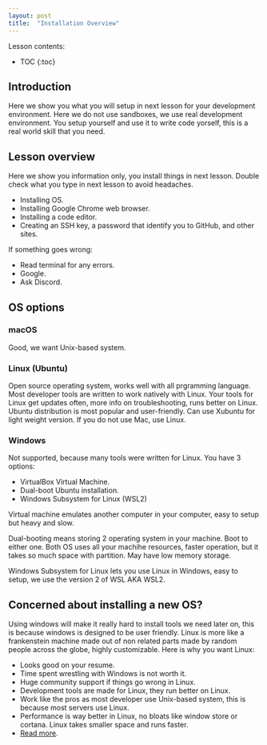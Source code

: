 ```yaml
---
layout: post
title:  "Installation Overview"
---
```


Lesson contents:

* TOC
{:toc}

## Introduction

Here we show you what you will setup in next lesson for your development environment. Here we do not use sandboxes, we use real development environment. You setup yourself and use it to write code yorself, this is a real world skill that you need.

## Lesson overview

Here we show you information only, you install things in next lesson. Double check what you type in next lesson to avoid headaches.

- Installing OS.
- Installing Google Chrome web browser.
- Installing a code editor.
- Creating an SSH key, a password that identify you to GitHub, and other sites.

If something goes wrong:

- Read terminal for any errors.
- Google.
- Ask Discord.

## OS options

### macOS

Good, we want Unix-based system.

### Linux (Ubuntu)

Open source operating system, works well with all prgramming language. Most developer tools are written to work natively with Linux. Your tools for Linux get updates often, more info on troubleshooting, runs better on Linux. Ubuntu distribution is most popular and user-friendly. Can use Xubuntu for light weight version. If you do not use Mac, use Linux.

### Windows

Not supported, because many tools were written for Linux. You have 3 options:

- VirtualBox Virtual Machine.
- Dual-boot Ubuntu installation.
- Windows Subsystem for Linux (WSL2)

Virtual machine emulates another computer in your computer, easy to setup but heavy and slow.

Dual-booting means storing 2 operating system in your machine. Boot to either one. Both OS uses all your machihe resources, faster operation, but it takes so much space with partition. May have low memory storage.

Windows Subsystem for Linux lets you use Linux in Windows, easy to setup, we use the version 2 of WSL AKA WSL2.

## Concerned about installing a new OS?

Using windows will make it really hard to install tools we need later on, this is because windows is designed to be user friendly. Linux is more like a frankenstein machine made out of non related parts made by random people across the globe, highly customizable. Here is why you want Linux:

- Looks good on your resume.
- Time spent wrestling with Windows is not worth it.
- Huge community support if things go wrong in Linux.
- Development tools are made for Linux, they run better on Linux.
- Work like the pros as most developer use Unix-based system, this is because most servers use Linux.
- Performance is way better in Linux, no bloats like window store or cortana. Linux takes smaller space and runs faster.
- [Read more](https://github.com/TheOdinProject/blog/wiki/Why-We-Do-Not-Support-Windows).

